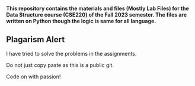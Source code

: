 #### This repository contains the materials and files (Mostly Lab Files) for the Data Structure course (CSE220) of the Fall 2023 semester. The files are written on Python though the logic is same for all language.

## Plagarism Alert

I have tried to solve the problems in the assignments.

Do not just copy paste as this is a public git.

Code on with passion!

